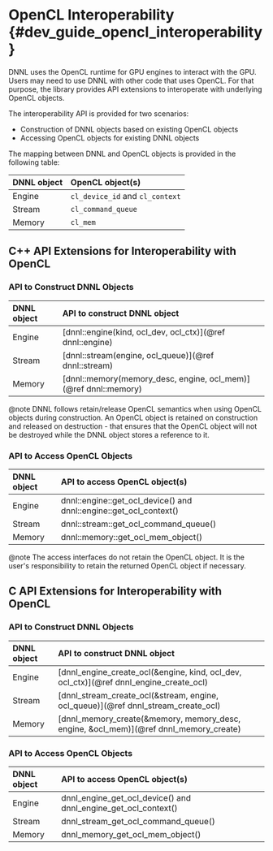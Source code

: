 OpenCL Interoperability {#dev_guide_opencl_interoperability}
===============================================================

DNNL uses the OpenCL runtime for GPU engines to interact with the GPU.
Users may need to use DNNL with other code that uses OpenCL. For that
purpose, the library provides API extensions to interoperate with underlying
OpenCL objects.

The interoperability API is provided for two scenarios:
- Construction of DNNL objects based on existing OpenCL objects
- Accessing OpenCL objects for existing DNNL objects

The mapping between DNNL and OpenCL objects is provided in the
following table:

| DNNL object | OpenCL object(s)                |
| :------------------- | :------------------------------ |
| Engine               | `cl_device_id` and `cl_context` |
| Stream               | `cl_command_queue`              |
| Memory               | `cl_mem`                        |

## C++ API Extensions for Interoperability with OpenCL

### API to Construct DNNL Objects

| DNNL object | API to construct DNNL object                                |
| :------------------- | :------------------------------------------------------------------- |
| Engine               | [dnnl::engine(kind, ocl_dev, ocl_ctx)](@ref dnnl::engine)        |
| Stream               | [dnnl::stream(engine, ocl_queue)](@ref dnnl::stream)             |
| Memory               | [dnnl::memory(memory_desc, engine, ocl_mem)](@ref dnnl::memory)  |

@note DNNL follows retain/release OpenCL semantics when using OpenCL
objects during construction. An OpenCL object is retained on construction and
released on destruction - that ensures that the OpenCL object will not be
destroyed while the DNNL object stores a reference to it.

### API to Access OpenCL Objects

| DNNL object | API to access OpenCL object(s)                                         |
| :------------------- | :--------------------------------------------------------------------- |
| Engine               | dnnl::engine::get_ocl_device() and dnnl::engine::get_ocl_context() |
| Stream               | dnnl::stream::get_ocl_command_queue()                                |
| Memory               | dnnl::memory::get_ocl_mem_object()                                   |

@note The access interfaces do not retain the OpenCL object. It is the user's
responsibility to retain the returned OpenCL object if necessary.

## C API Extensions for Interoperability with OpenCL

### API to Construct DNNL Objects

| DNNL object | API to construct DNNL object                                                      |
| :------------------- | :----------------------------------------------------------------------------------------- |
| Engine               | [dnnl_engine_create_ocl(&engine, kind, ocl_dev, ocl_ctx)](@ref dnnl_engine_create_ocl) |
| Stream               | [dnnl_stream_create_ocl(&stream, engine, ocl_queue)](@ref dnnl_stream_create_ocl)      |
| Memory               | [dnnl_memory_create(&memory, memory_desc, engine, &ocl_mem)](@ref dnnl_memory_create)  |

### API to Access OpenCL Objects

| DNNL object | API to access OpenCL object(s)                                     |
| :------------------- | :----------------------------------------------------------------- |
| Engine               | dnnl_engine_get_ocl_device() and dnnl_engine_get_ocl_context() |
| Stream               | dnnl_stream_get_ocl_command_queue()                              |
| Memory               | dnnl_memory_get_ocl_mem_object()                                 |
